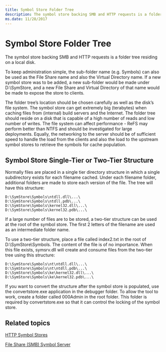 ```yaml
---
title: Symbol Store Folder Tree
description: The symbol store backing SMB and HTTP requests is a folder tree residing on a local disk.
ms.date: 11/28/2017
---
```


# Symbol Store Folder Tree


The symbol store backing SMB and HTTP requests is a folder tree residing on a local disk.

To keep administration simple, the sub-folder name (e.g. Symbols) can also be used as the File Share name and also the Virtual Directory name. If a new symbol store was to be added, a new sub-folder would be made under D:\\SymStore, and a new File Share and Virtual Directory of that name would be made to expose the store to clients.

The folder tree’s location should be chosen carefully as well as the disk’s file system. The symbol store can get extremely big (terabytes) when caching files from (internal) build servers and the Internet. The folder tree should reside on a disk that is capable of a high number of reads and low number of writes. The file system can affect performance - ReFS may perform better than NTFS and should be investigated for large deployments. Equally, the networking to the server should be of sufficient speed to handle the load from the clients and also the load to the upstream symbol stores to retrieve the symbols for cache population.

## <span id="Symbol_Store_Single-Tier_or_Two-Tier_Structure"></span><span id="symbol_store_single-tier_or_two-tier_structure"></span><span id="SYMBOL_STORE_SINGLE-TIER_OR_TWO-TIER_STRUCTURE"></span>Symbol Store Single-Tier or Two-Tier Structure


Normally files are placed in a single tier directory structure in which a single subdirectory exists for each filename cached. Under each filename folder, additional folders are made to store each version of the file. The tree will have this structure:

```console
D:\SymStore\Symbols\ntdll.dll\...\
D:\SymStore\Symbols\ntdll.pdb\...\
D:\SymStore\Symbols\kernel32.dll\...\
D:\SymStore\Symbols\kernel32.pdb\...\
```

If a large number of files are to be stored, a two-tier structure can be used at the root of the symbol store. The first 2 letters of the filename are used as an intermediate folder name.

To use a two-tier structure, place a file called index2.txt in the root of D:\\SymStore\\Symbols. The content of the file is of no importance. When this file exists, symsrv.dll will create and consume files from the two-tier tree using this structure:

```console
D:\SymStore\Symbols\nt\ntdll.dll\...\
D:\SymStore\Symbols\nt\ntdll.pdb\...\
D:\SymStore\Symbols\ke\kernel32.dll\...\
D:\SymStore\Symbols\ke\kernel32.pdb\...\
```

If you want to convert the structure after the symbol store is populated, use the convertstore.exe application in the debugger folder. To allow the tool to work, create a folder called 000Admin in the root folder. This folder is required by convertstore.exe so that it can control the locking of the symbol store.

## <span id="related_topics"></span>Related topics


[HTTP Symbol Stores](http-symbol-stores.md)

[File Share (SMB) Symbol Server](file-share--smb--symbol-server.md)

 

 







